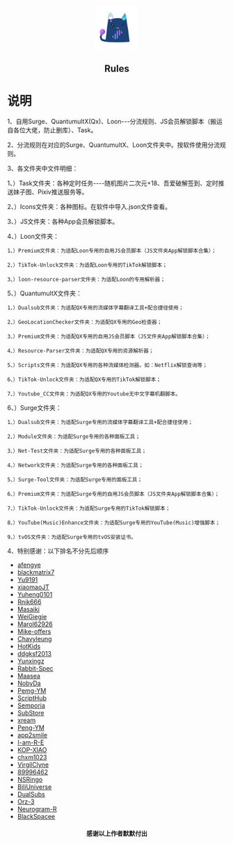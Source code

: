 <div align="center">
<img width="100" src="https://raw.githubusercontent.com/BOBOLAOSHIV587/QX-Rules/refs/heads/main/sticker.webp">
<h2 align="center">Rules<h2>
</div>

# 说明

1、自用Surge、QuantumultX(Qx)、Loon---分流规则、JS会员解锁脚本（搬运自各位大佬，防止删库）、Task。

2、分流规则在对应的Surge、QuantumultX、Loon文件夹中。按软件使用分流规则。

3、各文件夹中文件明细：

  1、）Task文件夹：各种定时任务----随机图片二次元+18、吾爱破解签到、定时推送妹子图、Pixiv推送服务等。

  2、）Icons文件夹：各种图标。在软件中导入.json文件查看。

  3、）JS文件夹：各种App会员解锁脚本。

  4、）Loon文件夹：

    1、）Premium文件夹：为适配Loon专用的自用JS会员脚本（JS文件夹App解锁脚本合集）；

    2、）TikTok-Unlock文件夹：为适配Loon专用的TikTok解锁脚本；

    3、）loon-resource-parser文件夹：为适配Loon的专用解析器；

  5、）QuantumultX文件夹：

    1、）Dualsub文件夹：为适配QX专用的流媒体字幕翻译工具+配合捷径使用；

    2、）GeoLocationChecker文件夹：为适配QX专用的Geo检查器；

    3、）Premium文件夹：为适配QX专用的自用JS会员脚本（JS文件夹App解锁脚本合集）；

    4、）Resource-Parser文件夹：为适配QX专用的资源解析器；

    5、）Scripts文件夹：为适配QX专用的各种流媒体检测器。如：Netflix解锁查询等；

    6、）TikTok-Unlock文件夹：为适配QX专用的TikTok解锁脚本；

    7、）Youtube_CC文件夹：为适配QX专用的Youtube无中文字幕机翻脚本。

  6、）Surge文件夹：

    1、）Dualsub文件夹：为适配Surge专用的流媒体字幕翻译工具+配合捷径使用；

    2、）Module文件夹：为适配Surge专用的各种面板工具；

    3、）Net-Test文件夹：为适配Surge专用的各种面板工具；

    4、）Network文件夹：为适配Surge专用的各种面板工具；

    5、）Surge-Tool文件夹：为适配Surge专用的面板工具；

    6、）Premium文件夹：为适配Surge专用的自用JS会员脚本（JS文件夹App解锁脚本合集）；

    7、）TikTok-Unlock文件夹：为适配Surge专用的TikTok解锁脚本；

    8、）YouTube(Music)Enhance文件夹：为适配Surge专用的YouTube(Music)增强脚本；

    9、）tvOS文件夹：为适配Surge专用的tvOS安装证书。

4、特别感谢：以下排名不分先后顺序
 * [afengye](https://github.com/afengye)
 * [blackmatrix7](https://github.com/blackmatrix7)
 * [Yu9191](https://github.com/Yu9191)
 * [xiaomaoJT](https://github.com/xiaomaoJT)
 * [Yuheng0101](https://github.com/Yuheng0101)
 * [Rnik666](https://github.com/Rnik666) 
 * [Masaiki](https://github.com/Masaiki)
 * [WeiGiegie](https://github.com/WeiGiegie)
 * [Marol62926](https://github.com/Marol62926)
 * [Mike-offers](https://github.com/Mike-offers)
 * [Chavyleung](https://github.com/chavyleung)
 * [HotKids](https://github.com/HotKids)
 * [ddgksf2013](https://github.com/ddgksf2013)
 * [Yunxingz](https://github.com/Yunxingz)
 * [Rabbit-Spec](https://gitlab.com/Rabbit-Spec)
 * [Maasea](https://github.com/Maasea)
 * [NobyDa](https://github.com/NobyDa)
 * [Pemg-YM](https://github.com/Peng-YM)
 * [ScriptHub](https://github.com/Script-Hub-Org)
 * [Semporia](https://github.com/Semporia)
 * [SubStore](https://github.com/sub-store-org)
 * [xream](https://github.com/xream)
 * [Peng-YM](https://github.com/Peng-YM)
 * [app2smile](https://github.com/app2smile)
 * [I-am-R-E](https://github.com/I-am-R-E)
 * [KOP-XIAO](https://github.com/KOP-XIAO)
 * [chxm1023](https://github.com/chxm1023)
 * [VirgilClyne](https://github.com/VirgilClyne)
 * [89996462](https://github.com/89996462)
 * [NSRingo](https://github.com/NSRingo)
 * [BiliUniverse](https://github.com/BiliUniverse)
 * [DualSubs](https://github.com/DualSubs)
 * [Orz-3](https://github.com/Orz-3)
 * [Neurogram-R](https://github.com/Neurogram-R)
 * [BlackSpacee](https://github.com/BlackSpacee)

<h4 align="center">感谢以上作者默默付出</h4>
